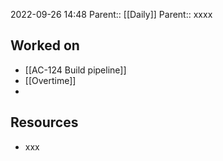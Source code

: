 2022-09-26 14:48
Parent:: [[Daily]] 
Parent:: xxxx

## Worked on

- [[AC-124 Build pipeline]]
- [[Overtime]]
- 

## Resources

- xxx
